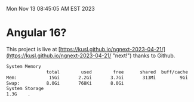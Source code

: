 Mon Nov 13 08:45:05 AM EST 2023

# Angular 16?


This project is live at [https://kusl.github.io/ngnext-2023-04-21/](https://kusl.github.io/ngnext-2023-04-21/ "next!") thanks to Github.

```bash
System Memory
               total        used        free      shared  buff/cache   available
Mem:            15Gi       2.2Gi       3.7Gi       313Mi         9Gi        13Gi
Swap:          8.0Gi       768Ki       8.0Gi
System Storage
1.3G	.
